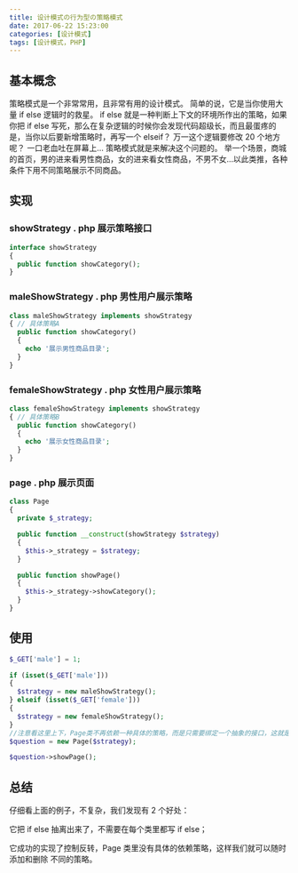 ```yaml
---
title: 设计模式の行为型の策略模式
date: 2017-06-22 15:23:00
categories: [设计模式]
tags: [设计模式，PHP]
---
```


## 基本概念

策略模式是一个非常常用，且非常有用的设计模式。
简单的说，它是当你使用大量 if else 逻辑时的救星。
if else 就是一种判断上下文的环境所作出的策略，如果你把 if else 写死，那么在复杂逻辑的时候你会发现代码超级长，而且最蛋疼的是，当你以后要新增策略时，再写一个 elseif？
万一这个逻辑要修改 20 个地方呢？
一口老血吐在屏幕上…
策略模式就是来解决这个问题的。
举一个场景，商城的首页，男的进来看男性商品，女的进来看女性商品，不男不女…以此类推，各种条件下用不同策略展示不同商品。

<!-- more -->

## 实现

### showStrategy . php 展示策略接口

```PHP
interface showStrategy
{
  public function showCategory();
}
```

### maleShowStrategy . php 男性用户展示策略

```PHP
class maleShowStrategy implements showStrategy
{ // 具体策略A
  public function showCategory()
  {
    echo '展示男性商品目录';
  }
}
```

### femaleShowStrategy . php 女性用户展示策略

```PHP
class femaleShowStrategy implements showStrategy
{ // 具体策略B
  public function showCategory()
  {
    echo '展示女性商品目录';
  }
}
```

### page . php 展示页面

```PHP
class Page
{
  private $_strategy;

  public function __construct(showStrategy $strategy)
  {
    $this->_strategy = $strategy;
  }

  public function showPage()
  {
    $this->_strategy->showCategory();
  }
}
```

## 使用

```PHP
$_GET['male'] = 1;

if (isset($_GET['male']))
{
  $strategy = new maleShowStrategy();
} elseif (isset($_GET['female']))
{
  $strategy = new femaleShowStrategy();
}
//注意看这里上下，Page类不再依赖一种具体的策略，而是只需要绑定一个抽象的接口，这就是传说中的控制反转（IOC）。
$question = new Page($strategy);

$question->showPage();
```

## 总结

仔细看上面的例子，不复杂，我们发现有 2 个好处：

它把 if else 抽离出来了，不需要在每个类里都写 if else；

它成功的实现了控制反转，Page 类里没有具体的依赖策略，这样我们就可以随时添加和删除 不同的策略。
